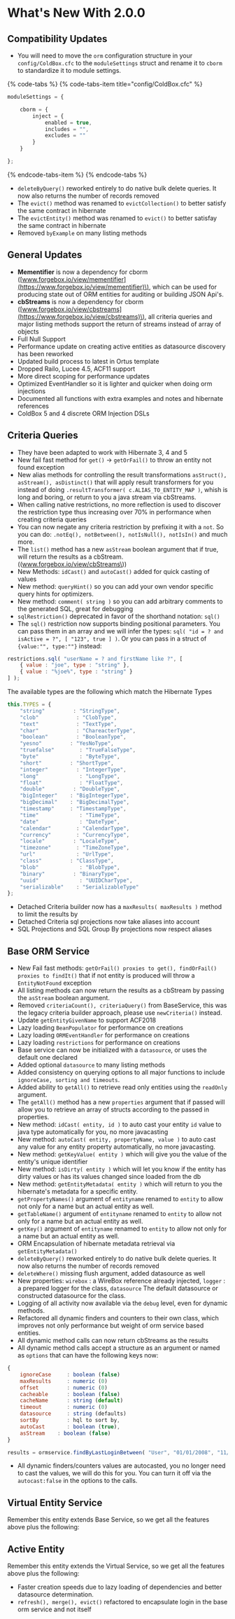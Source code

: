 # What's New With 2.0.0

## Compatibility Updates

* You will need to move the `orm` configuration structure in your `config/ColdBox.cfc` to the `moduleSettings` struct and rename it to `cborm` to standardize it to module settings.

{% code-tabs %}
{% code-tabs-item title="config/ColdBox.cfc" %}
```javascript
moduleSettings = {

    cborm = {
        inject = {
            enabled = true,
            includes = "",
            excludes = ""
        }
    }

};
```
{% endcode-tabs-item %}
{% endcode-tabs %}

* `deleteByQuery()` reworked entirely to do native bulk delete queries.  It now also returns the number of records removed
* The `evict()` method was renamed to `evictCollection()` to better satisfy the same contract in hibernate
* The `evictEntity()` method was renamed to `evict()` to better satisfay the same contract in hibernate
* Removed `byExample` on many listing methods

## General Updates

* **Mementifier** is now a dependency for cborm \([www.forgebox.io/view/mementifier](https://www.forgebox.io/view/mementifier)\), which can be used for producing state out of ORM entities for auditing or building JSON Api's.
* **cbStreams** is now a dependency for cborm \([www.forgebox.io/view/cbstreams](https://www.forgebox.io/view/cbstreams)\), all criteria queries and major listing methods support the return of streams instead of array of objects
* Full Null Support
* Performance update on creating active entities as datasource discovery has been reworked
* Updated build process to latest in Ortus template
* Dropped Railo, Lucee 4.5, ACF11 support
* More direct scoping for performance updates
* Optimized EventHandler so it is lighter and quicker when doing orm injections
* Documented all functions with extra examples and notes and hibernate references
* ColdBox 5 and 4 discrete ORM Injection DSLs

## Criteria Queries

* They have been adapted to work with Hibernate 3, 4 and 5
* New fail fast method for `get()` -&gt; `getOrFail()` to throw an entity not found exception
* New alias methods for controlling the result transformations `asStruct(), asStream(), asDistinct()` that will apply result transformers for you instead of doing `.resultTransformer( c.ALIAS_TO_ENTITY_MAP )`, whish is long and boring, or return to you a java stream via cbStreams.
* When calling native restrictions, no more reflection is used to discover the restriction type thus increasing over 70% in performance when creating criteria queries
* You can now negate any criteria restriction by prefixing it with a `not`.  So you can do: `.notEq(), notBetween(), notIsNull(), notIsIn()` and much more.
* The `list()` method has a new `asStream` boolean argument that if true, will return the results as a cbStream. \(\(www.forgebox.io/view/cbStreams\)\)
* New Methods: `idCast()` and `autoCast()` added for quick casting of values
* New method: `queryHint()` so you can add your own vendor specific query hints for optimizers.
* New method: `comment( string )` so you can add arbitrary comments to the generated SQL, great for debugging
* `sqlRestriction()` deprecated in favor of the shorthand notation: `sql()`
* The `sql()` restriction now supports binding positional parameters. You can pass them in an array and we will infer the types: `sql( "id = ? and isActive = ?", [ "123", true ] )`.  Or you can pass in a struct of `{value:"", type:""}` instead:

```javascript
restrictions.sql( "userName = ? and firstName like ?", [
    { value : "joe", type : "string" },
    { value : "%joe%", type : "string" }
] );
```

The available types are the following which match the Hibernate Types

```javascript
this.TYPES = {
    "string"         : "StringType",
    "clob"            : "ClobType",
    "text"            : "TextType",
    "char"            : "ChareacterType",
    "boolean"         : "BooleanType",
    "yesno"         : "YesNoType",
    "truefalse"        : "TrueFalseType",
    "byte"             : "ByteType",
    "short"         : "ShortType",
    "integer"         : "IntegerType",
    "long"             : "LongType",
    "float"            : "FloatType",
    "double"         : "DoubleType",
    "bigInteger"    : "BigIntegerType",
    "bigDecimal"    : "BigDecimalType",
    "timestamp"     : "TimestampType",
    "time"             : "TimeType",
    "date"             : "DateType",
    "calendar"        : "CalendarType",
    "currency"        : "CurrencyType",
    "locale"         : "LocaleType",
    "timezone"        : "TimeZoneType",
    "url"             : "UrlType",
    "class"         : "ClassType",
    "blob"             : "BlobType",
    "binary"         : "BinaryType",
    "uuid"             : "UUIDCharType",
    "serializable"    : "SerializableType"
};
```

* Detached Criteria builder now has a `maxResults( maxResults )` method to limit the results by
* Detached Criteria sql projections now take aliases into account
* SQL Projections and SQL Group By projections now respect aliases

## Base ORM Service

* New Fail fast methods: `getOrFail() proxies to get(), findOrFail() proxies to findIt()` that if not entity is produced will throw a `EntityNotFound` exception
* All listing methods can now return the results as a cbStream by passing the `asStream` boolean argument.
* Removed `criteriaCount(), criteriaQuery()` from BaseService, this was the legacy criteria builder approach, please use `newCriteria()` instead.
* Update `getEntityGivenName` to support ACF2018
* Lazy loading `BeanPopulator` for performance on creations
* Lazy loading `ORMEventHandler` for performance on creations
* Lazy loading `restrictions` for performance on creations
* Base service can now be initialized with a `datasource`, or uses the default one declared
* Added optional `datasource` to many listing methods
* Added consistency on querying options to all major functions to include `ignoreCase, sorting and timeouts`.
* Added ability to `getAll()` to retrieve read only entities using the `readOnly` argument.
* The `getAll()` method has a new `properties` argument that if passed will allow you to retrieve an array of structs according to the passed in properties.
* New method: `idCast( entity, id )` to auto cast your entity `id` value to java type automatically for you, no more javacasting
* New method: `autoCast( entity, propertyName, value )` to auto cast any value for any entity property automatically, no more javacasting.
* New method: `getKeyValue( entity )` which will give you the value of the entity's unique identifier
* New method: `isDirty( entity )` which will let you know if the entity has dirty values or has its values changed since loaded from the db
* New method: `getEntityMetadata( entity )` which will return to you the hibernate's metadata for a specific entity.
* `getPropertyNames()` argument of `entityname` renamed to `entity` to allow not only for a name but an actual entity as well.
* `getTableName()` argument of `entityname` renamed to `entity` to allow not only for a name but an actual entity as well.
* `getKey()` argument of `entityname` renamed to `entity` to allow not only for a name but an actual entity as well.
* ORM Encapsulation of hibernate metadata retrieval via `getEntityMetadata()`
* `deleteByQuery()` reworked entirely to do native bulk delete queries.  It now also returns the number of records removed
* `deleteWhere()` missing flush argument, added datasource as well
* New properties: `wirebox` : a WireBox reference already injected, `logger` : a prepared logger for the class, `datasource` The default datasource or constructed datasource for the class.
* Logging of all activity now available via the `debug` level, even for dynamic methods.
* Refactored all dynamic finders and counters to their own class, which improves not only performance but weight of orm service based entities.
* All dynamic method calls can now return cbStreams as the results
* All dynamic method calls accept a structure as an argument or named as `options` that can have the following keys now:

```javascript
{
    ignoreCase     : boolean (false)
    maxResults     : numeric (0)
    offset         : numeric (0)
    cacheable      : boolean (false)
    cacheName      : string (default)
    timeout        : numeric (0)
    datasource     : string (defaults)
    sortBy         : hql to sort by,
    autoCast       : boolean (true),
    asStream    : boolean (false)
}

results = ormservice.findByLastLoginBetween( "User", "01/01/2008", "11/01/2008", { sortBy="LastName" } );
```

* All dynamic finders/counters values are autocasted, you no longer need to cast the values, we will do this for you. You can turn it off via the `autocast:false` in the options to the calls.

## Virtual Entity Service

Remember this entity extends Base Service, so we get all the features above plus the following:

## Active Entity

Remember this entity extends the Virtual Service, so we get all the features above plus the following:

* Faster creation speeds due to lazy loading of dependencies and better datasource determination.
* `refresh(), merge(), evict()` refactored to encapsulate login in the base orm service and not itself

